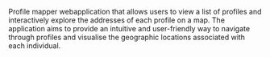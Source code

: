  Profile mapper webapplication  that allows users to view a list of profiles and interactively explore the addresses of each profile on a map. The application aims to provide an intuitive and user-friendly way to navigate through profiles and visualise the geographic
 locations associated with each individual.
